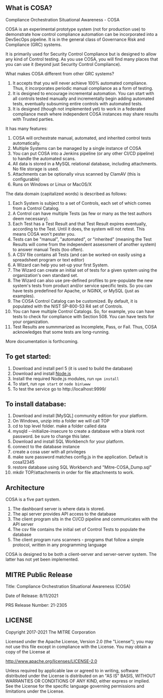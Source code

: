 ## What is COSA?

Compliance Orchestration Situational Awareness - COSA

COSA is an experimental prototype system (not for production use) to demonstrate how control compliance automation
can be incorporated into a DevSecOps pipeline.  It is in the general class of Governance Risk and Compliance (GRC) systems.

It is primarily used for Security Control Compliance but is designed to allow any kind of Control testing.  As you use COSA, you will find many
places that you can use it (beyond just Security Control Compliance).

What makes COSA different from other GRC systems?  

1. It accepts that you will never achieve 100% automated compliance.  Thus, it incorporates periodic manual compliance as a form of testing.
2. It is designed to encourage incremental automation.  You can start with all controls tested manually and incrementally begin adding automated tests, eventually subsuming entire controls with automated tests. 
3. It is designed (though not implemented yet) to work in a federated compliance mesh where independent COSA instances may share results with Trusted parties.

It has many features:

1. COSA will orchestrate manual, automated, and inherited control tests automatically.
1. Multiple Systems can be managed by a single instance of COSA
1. You can put COSA into a Jenkins pipeline (or any other CI/CD pipeline) to handle the automated scans.
1. All data is stored in a MySQL relational database, including attachments. No file storage is used.
1. Attachments can be optionally virus scanned by ClamAV  (this is configurable)
1. Runs on Windows or Linux or MacOS/X

The data domain (capitalized words) is described as follows:

1. Each System is subject to a set of Controls, each set of which comes from a Control Catalog.
1. A Control can have multiple Tests (as few or many as the test authors deem necessary). 
1. Each Test has a Test Result and that Test Result expires eventually, according to the Test.  Until it does, the system will not retest.  This means COSA won't pester you.
1. Tests can be "manual", "automated", or "inherited" (meaning the Test Results will come from the independent assessment of another system)
to answer manual Tests (too often).
1. A CSV file contains all Tests (and can be worked-on easily using a spreadsheet program or text editor)
1. A Wizard can help you set-up your first System.
1. The Wizard can create an initial set of tests for a given system using the organization's own standard set.
1. The Wizard can also use pre-defined profiles to pre-populate the new system's tests from product and/or service
specific tests.  So you can have tests predefined for Apache, or NGINX, or MySQL (just as examples).
1. The COSA Control Catalog can be customized. By default, it is populated with the NIST SP-800-53 R4 set of Controls.
1. You can have multiple Control Catalogs. So, for example, you can have tests to check for compliance with Section 508. You can have tests for your organization.
1. Test Results are summmarized as Incomplete, Pass, or Fail.  Thus, COSA acknowledges that some tests are long-running.
   
More documentation is forthcoming. 

## To get started:
1. Download and install perl 5 (it is used to build the database)
1. Download and install [Node.js](https://nodejs.org/en/)
1. Install the required Node.js modules, run `npm install`
1. To start, run `npm start` or `node bin\www`
1. To test the service go to http://localhost:9999/


## To install database:
1. Download and install [MySQL] community edition for your platform.
1. On Windows, unzip into a folder we will call TOP
1. cd to top level folder.  make a folder called data
1. mysqld --initialize-insecure to create a database with a blank root password. be sure to change this later.
1. Download and install SQL Workbench for your platform.
1. connect to the database instance
1. create a cosa user with all privileges
1. make sure password matches config.js in the application.  Default is cosa12345
1. restore database using SQL Workbench and "Mitre-COSA_Dump.sql"
1. mkdir TOP/attachments  in order for file attachments to work. 

## Architecture

COSA is a five part system.

1. The dashboard server is where data is stored.
1. The api server provides API access to the database
1. The client program sits in the CI/CD pipeline and communicates with the API server
1. The csv file contains the initial set of Control Tests to populate the database
1. The client program runs scanners - programs that follow a simple protocol, written in any programming language

COSA is designed to be both a client-server and server-server system.  The latter has not yet been implemented.

## MITRE Public Release

Title: Compliance Orchestration Situational Awareness (COSA) 

Date of Release: 8/11/2021 

PRS Release Number: 21-2305

## LICENSE

Copyright 2017-2021 The MITRE Corporation

Licensed under the Apache License, Version 2.0 (the "License"); you may not use this file except in compliance with the License. You may obtain a copy of the License at

http://www.apache.org/licenses/LICENSE-2.0

Unless required by applicable law or agreed to in writing, software distributed under the License is distributed on an "AS IS" BASIS, WITHOUT WARRANTIES OR CONDITIONS OF ANY KIND, either express or implied. See the License for the specific language governing permissions and limitations under the License.

